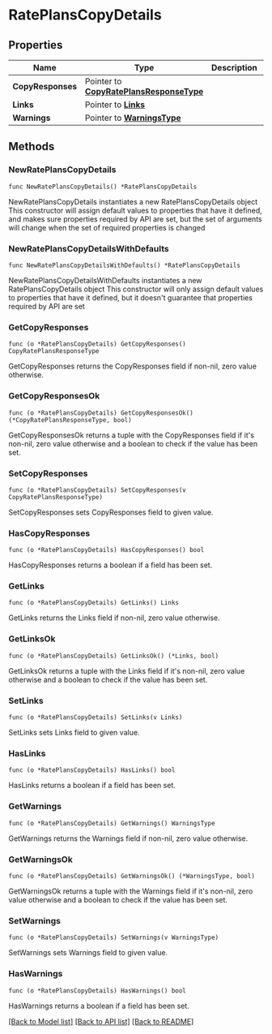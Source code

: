 # RatePlansCopyDetails

## Properties

Name | Type | Description | Notes
------------ | ------------- | ------------- | -------------
**CopyResponses** | Pointer to [**CopyRatePlansResponseType**](CopyRatePlansResponseType.md) |  | [optional] 
**Links** | Pointer to [**Links**](Links.md) |  | [optional] 
**Warnings** | Pointer to [**WarningsType**](WarningsType.md) |  | [optional] 

## Methods

### NewRatePlansCopyDetails

`func NewRatePlansCopyDetails() *RatePlansCopyDetails`

NewRatePlansCopyDetails instantiates a new RatePlansCopyDetails object
This constructor will assign default values to properties that have it defined,
and makes sure properties required by API are set, but the set of arguments
will change when the set of required properties is changed

### NewRatePlansCopyDetailsWithDefaults

`func NewRatePlansCopyDetailsWithDefaults() *RatePlansCopyDetails`

NewRatePlansCopyDetailsWithDefaults instantiates a new RatePlansCopyDetails object
This constructor will only assign default values to properties that have it defined,
but it doesn't guarantee that properties required by API are set

### GetCopyResponses

`func (o *RatePlansCopyDetails) GetCopyResponses() CopyRatePlansResponseType`

GetCopyResponses returns the CopyResponses field if non-nil, zero value otherwise.

### GetCopyResponsesOk

`func (o *RatePlansCopyDetails) GetCopyResponsesOk() (*CopyRatePlansResponseType, bool)`

GetCopyResponsesOk returns a tuple with the CopyResponses field if it's non-nil, zero value otherwise
and a boolean to check if the value has been set.

### SetCopyResponses

`func (o *RatePlansCopyDetails) SetCopyResponses(v CopyRatePlansResponseType)`

SetCopyResponses sets CopyResponses field to given value.

### HasCopyResponses

`func (o *RatePlansCopyDetails) HasCopyResponses() bool`

HasCopyResponses returns a boolean if a field has been set.

### GetLinks

`func (o *RatePlansCopyDetails) GetLinks() Links`

GetLinks returns the Links field if non-nil, zero value otherwise.

### GetLinksOk

`func (o *RatePlansCopyDetails) GetLinksOk() (*Links, bool)`

GetLinksOk returns a tuple with the Links field if it's non-nil, zero value otherwise
and a boolean to check if the value has been set.

### SetLinks

`func (o *RatePlansCopyDetails) SetLinks(v Links)`

SetLinks sets Links field to given value.

### HasLinks

`func (o *RatePlansCopyDetails) HasLinks() bool`

HasLinks returns a boolean if a field has been set.

### GetWarnings

`func (o *RatePlansCopyDetails) GetWarnings() WarningsType`

GetWarnings returns the Warnings field if non-nil, zero value otherwise.

### GetWarningsOk

`func (o *RatePlansCopyDetails) GetWarningsOk() (*WarningsType, bool)`

GetWarningsOk returns a tuple with the Warnings field if it's non-nil, zero value otherwise
and a boolean to check if the value has been set.

### SetWarnings

`func (o *RatePlansCopyDetails) SetWarnings(v WarningsType)`

SetWarnings sets Warnings field to given value.

### HasWarnings

`func (o *RatePlansCopyDetails) HasWarnings() bool`

HasWarnings returns a boolean if a field has been set.


[[Back to Model list]](../README.md#documentation-for-models) [[Back to API list]](../README.md#documentation-for-api-endpoints) [[Back to README]](../README.md)


